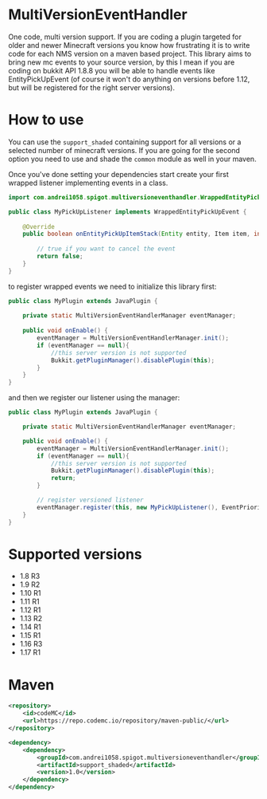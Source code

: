 # MultiVersionEventHandler
One code, multi version support. If you are coding a plugin targeted for older and newer Minecraft versions you know how frustrating it is to write code for each NMS version on a maven based project. This library aims to bring new mc events to your source version, by this I mean if you are coding on bukkit API 1.8.8 you will be able to handle events like EntityPickUpEvent (of course it won't do anything on versions before 1.12, but will be registered for the right server versions).

# How to use
You can use the `support_shaded` containing support for all versions or a selected number of minecraft versions. If you are going for the second option you need to use and shade the `common` module as well in your maven.

Once you've done setting your dependencies start create your first wrapped listener implementing events in a class.

```java
import com.andrei1058.spigot.multiversioneventhandler.WrappedEntityPickUpEvent;

public class MyPickUpListener implements WrappedEntityPickUpEvent {
    
    @Override
    public boolean onEntityPickUpItemStack(Entity entity, Item item, int remaining){
        
        // true if you want to cancel the event
        return false;
    }
}
```

to register wrapped events we need to initialize this library first:

```java
public class MyPlugin extends JavaPlugin {
    
    private static MultiVersionEventHandlerManager eventManager;
    
    public void onEnable() {
        eventManager = MultiVersionEventHandlerManager.init();
        if (eventManager == null){
            //this server version is not supported
            Bukkit.getPluginManager().disablePlugin(this);
        }
    }
}
```
and then we register our listener using the manager:
```java
public class MyPlugin extends JavaPlugin {

    private static MultiVersionEventHandlerManager eventManager;

    public void onEnable() {
        eventManager = MultiVersionEventHandlerManager.init();
        if (eventManager == null){
            //this server version is not supported
            Bukkit.getPluginManager().disablePlugin(this);
            return;
        }

        // register versioned listener
        eventManager.register(this, new MyPickUpListener(), EventPriority.NORMAL);
    }
}
```

# Supported versions
- 1.8 R3
- 1.9 R2
- 1.10 R1
- 1.11 R1
- 1.12 R1
- 1.13 R2
- 1.14 R1
- 1.15 R1
- 1.16 R3
- 1.17 R1

# Maven
```xml
<repository>
    <id>codeMC</id>
    <url>https://repo.codemc.io/repository/maven-public/</url>
</repository>
```
```xml
<dependency>
    <dependency>
        <groupId>com.andrei1058.spigot.multiversioneventhandler</groupId>
        <artifactId>support_shaded</artifactId>
        <version>1.0</version>
    </dependency>
</dependency>
```